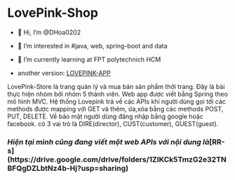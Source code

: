 
# LovePink-Shop

- 👋 Hi, I’m @DHoa0202
- 👀 I’m interested in #java, web, spring-boot and data
- 🌱 I’m currently learning at FPT polytechnich HCM

- another version: [LOVEPINK-APP](https://drive.google.com/drive/folders/1NXANxD-5kWfUZG9FzfhBg-b6GnQA6LbQ?usp=sharing)

LovePink-Store là trang quản lý và mua bán sản phẩm thời trang. Đây là bài thực hiện nhóm bởi nhóm 5 thành viên.
Web app được viết bằng Spring theo mô hình MVC. Hệ thống Lovepink trả về các APIs khi người dùng gọi tới các methods được mapping với GET và thêm, ửa,xóa bằng các methods POST, PUT, DELETE. 
Về bảo mật người dùng đăng nhập bằng google hoặc facebook. có 3 vai trò là DIRE(director), CUST(customer), GUEST(guest).

<h3><em>Hiện tại mình cũng đang viết một web APIs với nội dung là</em>[RR-s](https://drive.google.com/drive/folders/1ZIKCk5TmzG2e32TNBFQgDZLbtNz4b-Hj?usp=sharing)</h3>
